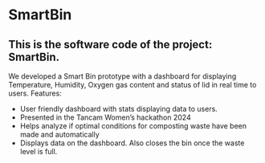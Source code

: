 # SmartBin

## This is the software code of the project: SmartBin.

We developed a Smart Bin prototype with a dashboard for displaying Temperature, Humidity, Oxygen
gas content and status of lid in real time to users.
Features:
- User friendly dashboard with stats displaying data to users.
-  Presented in the Tancam Women’s hackathon 2024
-  Helps analyze if optimal conditions for composting waste have been made and automatically
- Displays data on the dashboard. Also closes the bin once the waste level is full.

